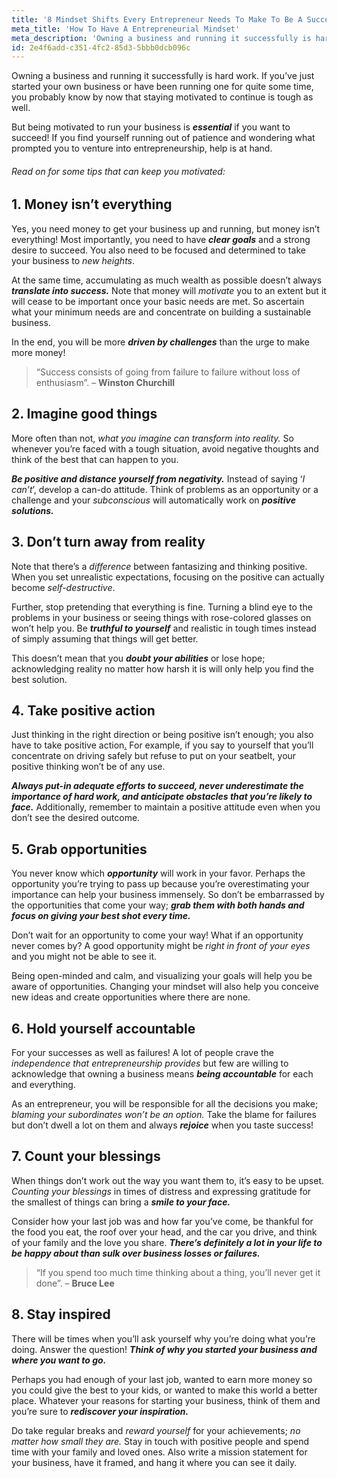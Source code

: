 ```yaml
---
title: '8 Mindset Shifts Every Entrepreneur Needs To Make To Be A Success'
meta_title: 'How To Have A Entrepreneurial Mindset'
meta_description: 'Owning a business and running it successfully is hard work. If you’ve just started your own business or have been running one for quite some time, you probably know by now that staying motivated to continue is tough as well.'
id: 2e4f6add-c351-4fc2-85d3-5bbb0dcb096c
---
```

Owning a business and running it successfully is hard work. If you’ve just started your own business or have been running one for quite some time, you probably know by now that staying motivated to continue is tough as well.<span id="more-30474"></span>

But being motivated to run your business is <em><strong>essential</strong></em> if you want to succeed! If you find yourself running out of patience and wondering what prompted you to venture into entrepreneurship, help is at hand.
<h6>Read on for some tips that can keep you motivated:</h6>

<h2><b>1. Money isn’t everything</b></h2>
Yes, you need money to get your business up and running, but money isn’t everything! Most importantly, you need to have <em><strong>clear goals</strong></em> and a strong desire to succeed. You also need to be focused and determined to take your business to <em>new heights</em>.

At the same time, accumulating as much wealth as possible doesn’t always <em><strong>translate into success.</strong></em> Note that money will <em>motivate</em> you to an extent but it will cease to be important once your basic needs are met. So ascertain what your minimum needs are and concentrate on building a sustainable business.

In the end, you will be more <strong><em>driven by challenges</em></strong> than the urge to make more money!
<blockquote>“Success consists of going from failure to failure without loss of enthusiasm”. – <strong>Winston Churchill</strong></blockquote>
<h2><b>2. Imagine good things</b></h2>
More often than not, <em>what you imagine can transform into reality.</em> So whenever you’re faced with a tough situation, avoid negative thoughts and think of the best that can happen to you.

<em><strong>Be positive and distance yourself from negativity.</strong></em> Instead of saying ‘<em>I can’t</em>’, develop a can-do attitude. Think of problems as an opportunity or a challenge and your <em>subconscious</em> will automatically work on <em><strong>positive solutions.</strong></em>

<h2><b>3. Don’t turn away from reality</b></h2>
Note that there’s a <em>difference</em> between fantasizing and thinking positive. When you set unrealistic expectations, focusing on the positive can actually become <em>self-destructive</em>.

Further, stop pretending that everything is fine. Turning a blind eye to the problems in your business or seeing things with rose-colored glasses on won’t help you. Be <em><strong>truthful to yourself</strong></em> and realistic in tough times instead of simply assuming that things will get better.

This doesn’t mean that you <em><strong>doubt your abilities</strong></em> or lose hope; acknowledging reality no matter how harsh it is will only help you find the best solution.

<h2><b>4. Take positive action</b></h2>
Just thinking in the right direction or being positive isn’t enough; you also have to take positive action<a href="http://addicted2success.com/life/10-actions-you-can-take-that-will-dramatically-change-your-life/">.</a> For example, if you say to yourself that you’ll concentrate on driving safely but refuse to put on your seatbelt, your positive thinking won’t be of any use.

<em><strong>Always put-in adequate efforts to succeed, never underestimate the importance of hard work, and anticipate obstacles that you’re likely to face.</strong></em> Additionally, remember to maintain a positive attitude even when you don’t see the desired outcome.

<h2><b>5. Grab opportunities</b></h2>
You never know which <em><strong>opportunity</strong></em> will work in your favor. Perhaps the opportunity you’re trying to pass up because you’re overestimating your importance can help your business immensely. So don’t be embarrassed by the opportunities that come your way; <em><strong>grab them with both hands and focus on giving your best shot every time.</strong></em>

Don’t wait for an opportunity to come your way! What if an opportunity never comes by? A good opportunity might be <em>right in front of your eyes</em> and you might not be able to see it.

Being open-minded and calm, and visualizing your goals will help you be aware of opportunities. Changing your mindset will also help you conceive new ideas and create opportunities where there are none.

<center></center>
<h2><b>6. Hold yourself accountable</b></h2>
For your successes as well as failures! A lot of people crave the <em>independence that entrepreneurship provides</em> but few are willing to acknowledge that owning a business means <em><strong>being accountable</strong></em> for each and everything.

As an entrepreneur, you will be responsible for all the decisions you make; <em>blaming your subordinates won’t be an option.</em> Take the blame for failures but don’t dwell a lot on them and always <strong><em>rejoice</em></strong> when you taste success!

<h2><b>7. Count your blessings</b></h2>
When things don’t work out the way you want them to, it’s easy to be upset. <em>Counting your blessings</em> in times of distress and expressing gratitude for the smallest of things can bring a <em><strong>smile to your face.</strong></em>

Consider how your last job was and how far you’ve come, be thankful for the food you eat, the roof over your head, and the car you drive, and think of your family and the love you share. <em><strong>There’s definitely a lot in your life to be happy about than sulk over business losses or failures.</strong></em>
<blockquote>“If you spend too much time thinking about a thing, you’ll never get it done”. – <strong>Bruce Lee</strong></blockquote>
<h2><strong>8. Stay inspired</strong></h2>
There will be times when you’ll ask yourself why you’re doing what you’re doing. Answer the question! <em><strong>Think of why you started your business and where you want to go.</strong></em>

Perhaps you had enough of your last job, wanted to earn more money so you could give the best to your kids, or wanted to make this world a better place. Whatever your reasons for starting your business, think of them and you’re sure to <strong><em>rediscover your inspiration.</em></strong>

Do take regular breaks and <em>reward yourself</em> for your achievements; <em>no matter how small they are.</em> Stay in touch with positive people and spend time with your family and loved ones. Also write a mission statement for your business, have it framed, and hang it where you can see it daily.